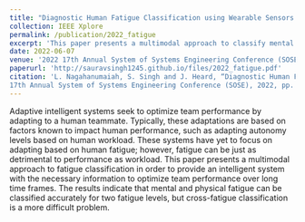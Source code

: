```yaml
---
title: "Diagnostic Human Fatigue Classification using Wearable Sensors for Intelligent Systems"
collection: IEEE Xplore
permalink: /publication/2022_fatigue
excerpt: 'This paper presents a multimodal approach to classify mental and physical fatigue for adaptive intelligent systems, aiming to optimize team performance by adapting to human fatigue levels.'
date: 2022-06-07
venue: '2022 17th Annual System of Systems Engineering Conference (SOSE)'
paperurl: 'http://sauravsingh1245.github.io/files/2022_fatigue.pdf'
citation: 'L. Nagahanumaiah, S. Singh and J. Heard, “Diagnostic Human Fatigue Classification using Wearable Sensors for Intelligent Systems,” 2022
17th Annual System of Systems Engineering Conference (SOSE), 2022, pp. 424-429.'
---
```

Adaptive intelligent systems seek to optimize team performance by adapting to a human teammate. Typically, these adaptations are based on factors known to impact human performance, such as adapting autonomy levels based on human workload. These systems have yet to focus on adapting based on human fatigue; however, fatigue can be just as detrimental to performance as workload. This paper presents a multimodal approach to fatigue classification in order to provide an intelligent system with the necessary information to optimize team performance over long time frames. The results indicate that mental and physical fatigue can be classified accurately for two fatigue levels, but cross-fatigue classification is a more difficult problem.